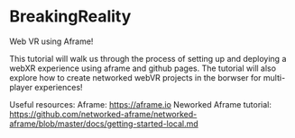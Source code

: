 # BreakingReality

Web VR using Aframe!

This tutorial will walk us through the process of setting up and deploying a webXR experience using aframe and github pages.
The tutorial will also explore how to create networked webVR projects in the borwser for multi-player experiences!

Useful resources:
Aframe: https://aframe.io
Neworked Aframe tutorial: https://github.com/networked-aframe/networked-aframe/blob/master/docs/getting-started-local.md
